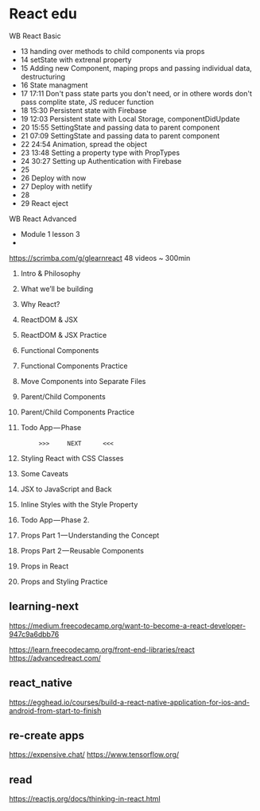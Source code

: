 # React edu

WB React Basic
* 13 handing over methods to child components via props
* 14 setState with extrenal property
* 15 Adding new Component, maping props and passing individual data, destructuring
* 16 State managment
* 17 17:11 Don't pass state parts you don't need, or in othere words don't pass complite state, JS reducer function
* 18 15:30 Persistent state with Firebase
* 19 12:03 Persistent state with Local Storage, componentDidUpdate
* 20 15:55 SettingState and passing data to parent component
* 21 07:09 SettingState and passing data to parent component
* 22 24:54 Animation, spread the object
* 23 13:48 Setting a property type with PropTypes
* 24 30:27 Setting up Authentication with Firebase
* 25
* 26 Deploy with now
* 27 Deploy with netlify
* 28
* 29 React eject

WB React Advanced
* Module 1 lesson 3
* 

https://scrimba.com/g/glearnreact 48 videos ~ 300min
1. Intro & Philosophy
2. What we’ll be building
3. Why React?
4. ReactDOM & JSX
5. ReactDOM & JSX Practice
6. Functional Components
7. Functional Components Practice
8. Move Components into Separate Files
9. Parent/Child Components
10. Parent/Child Components Practice

11. Todo App — Phase  
<br/>`      >>>     NEXT      <<<     `
12. Styling React with CSS Classes
13. Some Caveats
14. JSX to JavaScript and Back
15. Inline Styles with the Style Property
16. Todo App — Phase 2.
17. Props Part 1 — Understanding the Concept
18. Props Part 2 — Reusable Components
19. Props in React
20. Props and Styling Practice


## learning-next

https://medium.freecodecamp.org/want-to-become-a-react-developer-947c9a6dbb76

https://learn.freecodecamp.org/front-end-libraries/react
https://advancedreact.com/ 

## react_native
https://egghead.io/courses/build-a-react-native-application-for-ios-and-android-from-start-to-finish


## re-create apps

https://expensive.chat/
https://www.tensorflow.org/

## read

https://reactjs.org/docs/thinking-in-react.html 